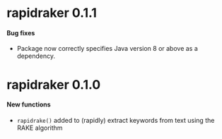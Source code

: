 # rapidraker 0.1.1

#### Bug fixes

* Package now correctly specifies Java version 8 or above as a dependency.

# rapidraker 0.1.0

#### New functions

* `rapidrake()` added to (rapidly) extract keywords from text using the RAKE algorithm
